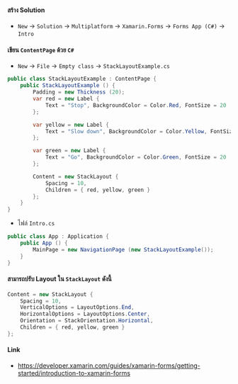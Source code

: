 #### สร้าง Solution

- `New` -> `Solution` -> `Multiplatform` -> `Xamarin.Forms` -> `Forms App (C#)` -> `Intro`

####  เขียน `ContentPage` ด้วย `C#`

- `New` -> `File` -> `Empty class` -> `StackLayoutExample.cs`

```csharp
public class StackLayoutExample : ContentPage {
    public StackLayoutExample () {
        Padding = new Thickness (20);
        var red = new Label {
            Text = "Stop", BackgroundColor = Color.Red, FontSize = 20
        };

        var yellow = new Label {
            Text = "Slow down", BackgroundColor = Color.Yellow, FontSize = 20
        };

        var green = new Label {
            Text = "Go", BackgroundColor = Color.Green, FontSize = 20
        };

        Content = new StackLayout {
            Spacing = 10,
            Children = { red, yellow, green }
        };
    }
}
```

- ไฟล์ `Intro.cs`

```csharp
public class App : Application {
    public App () {
        MainPage = new NavigationPage (new StackLayoutExample());
    }
}
```

#### สามารถปรับ Layout ใน `StackLayout` ดังนี้

```csharp
Content = new StackLayout {
    Spacing = 10,
    VerticalOptions = LayoutOptions.End,
    HorizontalOptions = LayoutOptions.Center,
    Orientation = StackOrientation.Horizontal,
    Children = { red, yellow, green }
};
```

#### Link

- https://developer.xamarin.com/guides/xamarin-forms/getting-started/introduction-to-xamarin-forms

